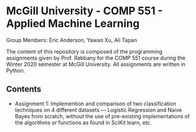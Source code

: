 # McGill University - COMP 551 - Applied Machine Learning

Group Members: Eric Anderson, Yawan Xu, Ali Tapan

The content of this repository is composed of the programming assignments given by Prof. Rabbany for the COMP 551 course during the Winter 2020 semester at McGill University. All assignments are written in Python.


## Contents

- Assignment 1: Implemention and comparison of two classification techniques on 4 different datasets — Logistic Regression and Naive Bayes from scratch, without the use of pre-existing implementations of the algorithms or functions as found in SciKit learn, etc. 
